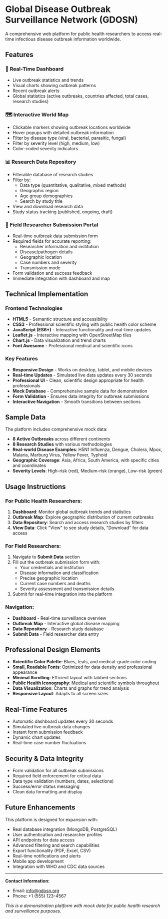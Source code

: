# Global Disease Outbreak Surveillance Network (GDOSN)

A comprehensive web platform for public health researchers to access real-time infectious disease outbreak information worldwide.

## Features

### 🎯 **Real-Time Dashboard**
- Live outbreak statistics and trends
- Visual charts showing outbreak patterns
- Recent outbreak alerts
- Global statistics (active outbreaks, countries affected, total cases, research studies)

### 🗺️ **Interactive World Map**
- Clickable markers showing outbreak locations worldwide
- Hover popups with detailed outbreak information
- Filter by disease type (viral, bacterial, parasitic, fungal)
- Filter by severity level (high, medium, low)
- Color-coded severity indicators

### 📊 **Research Data Repository**
- Filterable database of research studies
- Filter by:
  - Data type (quantitative, qualitative, mixed methods)
  - Geographic region
  - Age group demographics
  - Search by study title
- View and download research data
- Study status tracking (published, ongoing, draft)

### 📝 **Field Researcher Submission Portal**
- Real-time outbreak data submission form
- Required fields for accurate reporting:
  - Researcher information and institution
  - Disease/pathogen details
  - Geographic location
  - Case numbers and severity
  - Transmission mode
- Form validation and success feedback
- Immediate integration with dashboard and map

## Technical Implementation

### Frontend Technologies
- **HTML5** - Semantic structure and accessibility
- **CSS3** - Professional scientific styling with public health color scheme
- **JavaScript (ES6+)** - Interactive functionality and real-time updates
- **Leaflet.js** - Interactive mapping with OpenStreetMap tiles
- **Chart.js** - Data visualization and trend charts
- **Font Awesome** - Professional medical and scientific icons

### Key Features
- **Responsive Design** - Works on desktop, tablet, and mobile devices
- **Real-time Updates** - Simulated live data updates every 30 seconds
- **Professional UI** - Clean, scientific design appropriate for health professionals
- **Mock Database** - Comprehensive sample data for demonstration
- **Form Validation** - Ensures data integrity for outbreak submissions
- **Interactive Navigation** - Smooth transitions between sections

## Sample Data

The platform includes comprehensive mock data:
- **8 Active Outbreaks** across different continents
- **8 Research Studies** with various methodologies
- **Real-world Disease Examples**: H5N1 Influenza, Dengue, Cholera, Mpox, Malaria, Marburg Virus, Yellow Fever, Typhoid
- **Geographic Coverage**: Asia, Africa, South America, with specific cities and coordinates
- **Severity Levels**: High-risk (red), Medium-risk (orange), Low-risk (green)

## Usage Instructions

### For Public Health Researchers:
1. **Dashboard**: Monitor global outbreak trends and statistics
2. **Outbreak Map**: Explore geographic distribution of current outbreaks
3. **Data Repository**: Search and access research studies by filters
4. **View Data**: Click "View" to see study details, "Download" for data access

### For Field Researchers:
1. Navigate to **Submit Data** section
2. Fill out the outbreak submission form with:
   - Your credentials and institution
   - Disease information and classification
   - Precise geographic location
   - Current case numbers and deaths
   - Severity assessment and transmission details
3. Submit for real-time integration into the platform

### Navigation:
- **Dashboard** - Real-time surveillance overview
- **Outbreak Map** - Interactive global disease mapping
- **Data Repository** - Research study database
- **Submit Data** - Field researcher data entry

## Professional Design Elements

- **Scientific Color Palette**: Blues, teals, and medical-grade color coding
- **Small, Readable Fonts**: Optimized for data density and professional appearance
- **Minimal Scrolling**: Efficient layout with tabbed sections
- **Public Health Iconography**: Medical and scientific symbols throughout
- **Data Visualization**: Charts and graphs for trend analysis
- **Responsive Layout**: Adapts to all screen sizes

## Real-Time Features

- Automatic dashboard updates every 30 seconds
- Simulated live outbreak data changes
- Instant form submission feedback
- Dynamic chart updates
- Real-time case number fluctuations

## Security & Data Integrity

- Form validation for all outbreak submissions
- Required field enforcement for critical data
- Data type validation (numbers, dates, selections)
- Success/error status messaging
- Clean data formatting and display

## Future Enhancements

This platform is designed for expansion with:
- Real database integration (MongoDB, PostgreSQL)
- User authentication and researcher profiles
- API endpoints for data access
- Advanced filtering and search capabilities
- Export functionality (PDF, Excel, CSV)
- Real-time notifications and alerts
- Mobile app development
- Integration with WHO and CDC data sources

---

**Contact Information:**
- Email: info@gdosn.org
- Phone: +1 (555) 123-4567

*This is a demonstration platform with mock data for public health research and surveillance purposes.*
